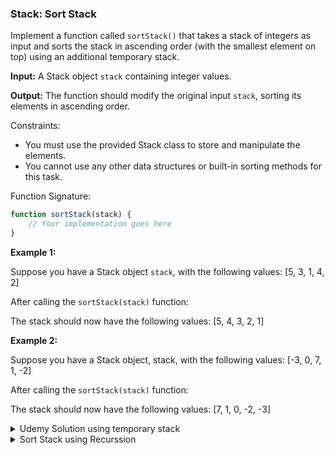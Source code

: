 ### Stack: Sort Stack

Implement a function called `sortStack()` that takes a stack of integers as input and sorts the stack in ascending order (with the smallest element on top) using an additional temporary stack.

**Input:**
A Stack object `stack` containing integer values.

**Output:**
The function should modify the original input `stack`, sorting its elements in ascending order.

Constraints:
- You must use the provided Stack class to store and manipulate the elements.
- You cannot use any other data structures or built-in sorting methods for this task.

Function Signature:
```javascript
function sortStack(stack) {
    // Your implementation goes here
}
```

**Example 1:**

Suppose you have a Stack object `stack`, with the following values: [5, 3, 1, 4, 2]

After calling the `sortStack(stack)` function:

The stack should now have the following values: [5, 4, 3, 2, 1]

**Example 2:**

Suppose you have a Stack object, stack, with the following values: [-3, 0, 7, 1, -2]

After calling the `sortStack(stack)` function:

The stack should now have the following values: [7, 1, 0, -2, -3]

<details>
  <summary>Udemy Solution using temporary stack</summary>

```javascript
  class Stack {
    constructor() {
        this.stackList = [];
    }

    getStackList() {
        return this.stackList;
    }

    printStack() {
        for (let i = this.stackList.length - 1; i >= 0; i--) {
            console.log(this.stackList[i]);
        }
    }

    isEmpty() {
        return this.stackList.length === 0;
    }

    peek() {
        if (this.isEmpty()) {
            return null;
        } else {
            return this.stackList[this.stackList.length - 1];
        }
    }

    size() {
        return this.stackList.length;
    }

    push(value) {
        this.stackList.push(value);
    }

    pop() {
        if (this.isEmpty()) return null;
        return this.stackList.pop();
    }
}

function sortStack(stack) {
    const tempStack = new Stack();
    
    while(!stack.isEmpty()) {
        const peek = stack.pop();
        
        while(!tempStack.isEmpty() && tempStack.peek() > peek) {
            stack.push(tempStack.pop());
        }
        tempStack.push(peek);
    }
    while(!tempStack.isEmpty()) {
      stack.push(tempStack.pop());
    }
}

function stackToString(stack) {
  return JSON.stringify(stack.getStackList());
}

// Test case 1
const stack1 = new Stack();
stack1.push(5);
stack1.push(3);
stack1.push(8);
stack1.push(1);
const expected1 = JSON.stringify([8, 5, 3, 1]);
sortStack(stack1);
const result1 = stackToString(stack1);
console.log(`Test case 1 | Expected: ${expected1} | Result: ${result1}`);

// Test case 2
const stack2 = new Stack();
stack2.push(9);
stack2.push(4);
stack2.push(7);
stack2.push(2);
const expected2 = JSON.stringify([9, 7, 4, 2]);
sortStack(stack2);
const result2 = stackToString(stack2);
console.log(`Test case 2 | Expected: ${expected2} | Result: ${result2}`);

// Test case 3
const stack3 = new Stack();
stack3.push(10);
stack3.push(6);
stack3.push(3);
stack3.push(1);
stack3.push(5);
const expected3 = JSON.stringify([10, 6, 5, 3, 1]);
sortStack(stack3);
const result3 = stackToString(stack3);
console.log(`Test case 3 | Expected: ${expected3} | Result: ${result3}`);


/*
    EXPECTED OUTPUT:
    ----------------
    Test case 1 | Expected: [8,5,3,1] | Result: [8,5,3,1]
    Test case 2 | Expected: [9,7,4,2] | Result: [9,7,4,2]
    Test case 3 | Expected: [10,6,5,3,1] | Result: [10,6,5,3,1]

*/

```
</details>

<details>
    <summary>Sort Stack using Recurssion</summary>
    
```javascript
function insertTop(stack, topElement) {
    if(stack.isEmpty() || topElement < stack.peek()) {
        stack.push(topElement);
        return;
    }
    const top = stack.pop();
    insertTop(stack, topElement);
    stack.push(top);
}
function sortStack(stack) {
    if(!stack.isEmpty()) {
        const topElement = stack.pop();
        sortStack(stack);
        insertTop(stack, topElement);
    }
}
```
</details>






